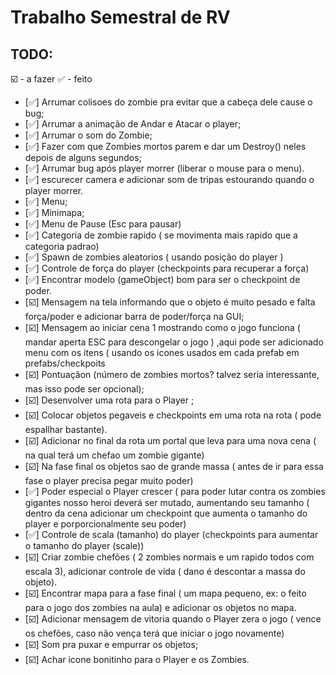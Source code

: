 # Trabalho Semestral de RV

## TODO:
️️☑️ - a fazer
✅ - feito

- [✅] Arrumar colisoes do zombie pra evitar que a cabeça dele cause o bug;
- [✅] Arrumar a animação de Andar e Atacar o player;
- [✅] Arrumar o som do Zombie;
- [✅] Fazer com que Zombies mortos parem  e dar um Destroy() neles depois de alguns segundos;
- [✅] Arrumar bug após player morrer (liberar o mouse para o menu).
- [✅] escurecer camera e adicionar som de tripas estourando quando o player morrer.
- [✅] Menu;
- [✅] Minimapa;
- [✅] Menu de Pause (Esc para pausar)
- [✅] Categoria de zombie rapido ( se movimenta mais rapido que a categoria padrao)
- [✅] Spawn de zombies aleatorios ( usando posição do player )
- [✅] Controle de força do player (checkpoints para recuperar a força)
- [✅] Encontrar modelo (gameObject) bom para ser o checkpoint de poder.
- [☑️] Mensagem na tela informando que o objeto é muito pesado e falta força/poder e adicionar barra de poder/força na GUI;
- [☑️] Mensagem ao iniciar cena 1 mostrando como o jogo funciona ( mandar aperta ESC para descongelar o jogo ) ,aqui pode ser adicionado menu com os itens ( usando os icones usados em cada prefab em prefabs/checkpoits 
- [☑️] Pontuaçãon (número de zombies mortos? talvez seria interessante, mas isso pode ser opcional);
- [☑️] Desenvolver uma rota para o Player ;
- [☑️] Colocar  objetos pegaveis e checkpoints em uma rota na rota ( pode espallhar bastante).
- [☑️] Adicionar no final da rota um portal que leva para uma nova cena ( na qual terá um chefao um zombie gigante)
- [☑️] Na fase final os objetos sao de grande massa ( antes de ir para essa fase o player precisa pegar muito poder)
- [✅] Poder especial o Player crescer ( para poder lutar contra os zombies gigantes nosso heroi deverá ser mutado, aumentando seu tamanho ( dentro da cena adicionar um checkpoint que aumenta o tamanho do player e porporcionalmente seu poder)
- [✅] Controle de scala (tamanho) do player (checkpoints para aumentar o tamanho do player (scale))
- [☑️] Criar zombie chefões ( 2 zombies normais e um rapido  todos com escala 3), adicionar controle de vida ( dano é descontar a massa do objeto).
- [☑️] Encontrar mapa para a fase final ( um mapa pequeno, ex: o feito para o jogo dos zombies na aula) e adicionar os objetos no mapa.
- [☑️] Adicionar mensagem de vitoria quando o Player zera o jogo ( vence os chefões, caso não vença terá que iniciar o jogo novamente)
- [☑️] Som pra puxar e empurrar os objetos;
- [☑️] Achar icone bonitinho para o Player e os Zombies.



